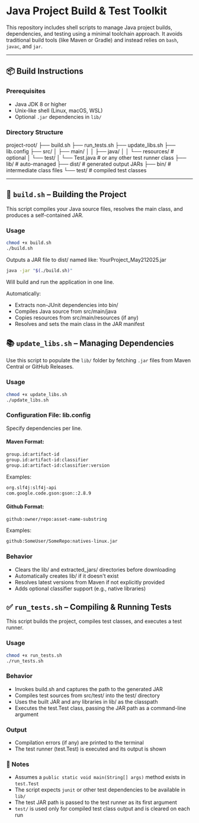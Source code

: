 # Java Project Build & Test Toolkit

This repository includes shell scripts to manage Java project builds, dependencies, and testing using a minimal toolchain approach. It avoids traditional build tools (like Maven or Gradle) and instead relies on `bash`, `javac`, and `jar`.

---

## 📦 Build Instructions

### Prerequisites

- Java JDK 8 or higher
- Unix-like shell (Linux, macOS, WSL)
- Optional `.jar` dependencies in `lib/`

### Directory Structure
project-root/
├── build.sh
├── run_tests.sh
├── update_libs.sh
├── lib.config
├── src/
│ ├── main/
│ │ ├── java/
│ │ └── resources/ # optional
│ └── test/
│ └── Test.java # or any other test runner class
├── lib/ # auto-managed
├── dist/ # generated output JARs
├── bin/ # intermediate class files
└── test/ # compiled test classes

---

## 🔧 `build.sh` – Building the Project

This script compiles your Java source files, resolves the main class, and produces a self-contained JAR.

### Usage

```bash
chmod +x build.sh
./build.sh
```
Outputs a JAR file to dist/ named like: YourProject_May212025.jar

```bash
java -jar "$(./build.sh)"
```
Will build and run the application in one line.

Automatically:
- Extracts non-JUnit dependencies into bin/
- Compiles Java source from src/main/java
- Copies resources from src/main/resources (if any)
- Resolves and sets the main class in the JAR manifest
## 📚 `update_libs.sh` – Managing Dependencies

Use this script to populate the `lib/` folder by fetching `.jar` files from Maven Central or GitHub Releases.

### Usage

```bash
chmod +x update_libs.sh
./update_libs.sh
```
### Configuration File: lib.config

Specify dependencies per line.
#### Maven Format:
```bash
group.id:artifact-id
group.id:artifact-id:classifier
group.id:artifact-id:classifier:version
```
Examples:
```bash
org.slf4j:slf4j-api
com.google.code.gson:gson::2.8.9
```

#### Github Format:
```bash
github:owner/repo:asset-name-substring
```
Examples:
```bash
github:SomeUser/SomeRepo:natives-linux.jar
```
### Behavior
- Clears the lib/ and extracted_jars/ directories before downloading
- Automatically creates lib/ if it doesn't exist
- Resolves latest versions from Maven if not explicitly provided
- Adds optional classifier support (e.g., native libraries)

## ✅ `run_tests.sh` – Compiling & Running Tests

This script builds the project, compiles test classes, and executes a test runner.

### Usage

```bash
chmod +x run_tests.sh
./run_tests.sh
```
### Behavior
- Invokes build.sh and captures the path to the generated JAR
- Compiles test sources from src/test/ into the test/ directory
- Uses the built JAR and any libraries in lib/ as the classpath
- Executes the test.Test class, passing the JAR path as a command-line argument

### Output
- Compilation errors (if any) are printed to the terminal
- The test runner (test.Test) is executed and its output is shown

### 🧰 Notes

- Assumes a `public static void main(String[] args)` method exists in `test.Test`
- The script expects `junit` or other test dependencies to be available in `lib/`
- The test JAR path is passed to the test runner as its first argument
- `test/` is used only for compiled test class output and is cleared on each run
